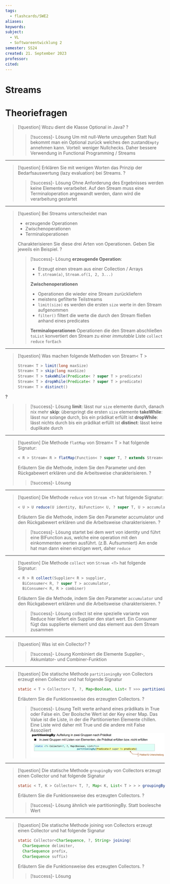 ```yaml
---
tags:
  - flashcards/SWE2
aliases: 
keywords: 
subject:
  - VL
  - Softwareentwicklung 2
semester: SS24
created: 21. September 2023
professor: 
cited:
---
```

 

# Streams

# Theoriefragen

> [!question] Wozu dient die Klasse Optional in Java?
?
> > [!success]- Lösung
> > Um mit null-Werte umzugehen 
> > Statt Null bekommt man ein Optional zurück welches den zustand`Empty` annehmen kann.
> > Vorteil: weniger Nullchecks. Daher bessere Verwendung in Functional Programming / Streams 

---

> [!question] Erklären Sie mit wenigen Worten das Prinzip der Bedarfsauswertung (lazy evaluation) bei Streams.
?
> > [!success]- Lösung
> > Ohne Anforderung des Ergebnisses werden keine Elemente verarbeitet. Auf den Stream muss eine Terminaloperation angewandt werden, dann wird die verarbeitung gestartet

---

> [!question] Bei Streams unterscheidet man
> - erzeugende Operationen
> - Zwischenoperationen
> - Terminaloperationen
> 
> Charakterisieren Sie diese drei Arten von Operationen. Geben Sie jeweils ein Beispiel.
?
> > [!success]- Lösung
> > **erzeugende Operation**: 
> > - Erzeugt einen stream aus einer Collection / Arrays
> > - `T.stream(a)`, `Stream.of(1, 2, 3...)`
> > 
> > **Zwischenoperationen**
> > - Operationen die wieder eine Stream zurückliefern
> > - meistens gefilterte Teilstreams
> > - `limit(size)` es werden die ersten `size` werte in den Stream aufgenommen
> > - `filter()` filtert die werte die durch den Stream fließen anhand eines predicates
> > 
> > **Terminaloperationen**
> > Operationen die den Stream abschließen
> > `toList` konvertiert den Stream zu einer *immutable* Liste
> > `collect`
> > `reduce`
> > `forEach`

---

> [!question] Was machen folgende Methoden von Stream< T >
> ```java
> Stream< T > limit(long maxSize)
> Stream< T > skip(long maxSize)
> Stream< T > takeWhile(Predicate< ? super T > predicate)
> Stream< T > dropWhile(Predicate< ? super T > predicate)
> Stream< T > distinct()
> ```
?
> > [!success]- Lösung
> > **limit**: lässt nur `size` elemente durch, danach nix mehr
> > **skip**: überspringt die ersten `size` elemente
> > **takeWhile**: lässt nur solange durch, bis ein prädikat erfüllt ist
> > **dropWhile**: lässt nichts durch bis ein prädikat erfüllt ist
> > **distinct**: lässt keine duplikate durch
<!--SR:!2024-06-30,4,270-->

---

> [!question] Die Methode `flatMap` von Stream< T > hat folgende Signatur:
> 
> ```java
> < R > Stream< R > flatMap(Function< ? super T, ? extends Stream< ? extends R > > mapper)
> ```
> Erläutern Sie die Methode, indem Sie den Parameter und den Rückgabewert erklären und die Arbeitsweise charakterisieren.
?
> > [!success]- Lösung

--- 

> [!question] Die Methode `reduce` von `Stream <T>` hat folgende Signatur:
> 
> ```java
> < U > U reduce(U identity, BiFunction< U, ? super T, U > accumulator, Binaryoperator< U > combiner)
> ```
> Erläutern Sie die Methode, indem Sie den Parameter accumulator und den Rückgabewert erklären und die Arbeitsweise charakterisieren.
?
> > [!success]- Lösung
> > startet bei dem wert von identity und führt eine BIFunction aus, welche eine operation mit den einkommenten werten ausführt. (z.B. Aufsummiert)
> > Am ende hat man dann einen einzigen wert, daher `reduce`


---

> [!question] Die Methode `collect` von `Stream <T>` hat folgende Signatur:
> 
> ```java
> < R > R collect(Supplier< R > supplier,
>   BiConsumer< R, ? super T > accumulator,
>   BiConsumer< R, R > combiner)
> ```
> Erläutern Sie die Methode, indem Sie den Parameter `accumulator` und den Rückgabewert erklären und die Arbeitsweise charakterisieren.
?
> > [!success]- Lösung
> > collect ist eine spezielle variante von Reduce
> > hier liefert ein Supplier den start wert.
> > Ein Consumer fügt das supplierte element und das element aus dem Stream zusammen
> > 


---

> [!question] Was ist ein Collector?
?
> > [!success]- Lösung
> > Kombiniert die Elemente Supplier-, Akkumlator- und Combiner-Funktion


---

> [!question] Die statische Methode `partitioningBy` von Collectors erzeugt einen Collector und hat folgende Signatur
> 
> ```java
> static < T > Collector< T, ?, Map<Boolean, List< T >>> partitioningBy(Predicate< ? super T > predicate)
> ```
> Erläutern Sie die Funktionsweise des erzeugten Collectors.
?
> > [!success]- Lösung
> > Teilt werte anhand eines prädikats in True oder False ein. Der Boolsche Wert ist der Key einer Map. Das Value ist die Liste, in der die Partitionierten Elemente chillen.
> > Eine Liste wird daher mit True und die andere mit False Assoziiert
> > ![](assets/Pasted%20image%2020240626194355.png)


--- 

> [!question] Die statische Methode `groupingBy` von Collectors erzeugt einen Collector und hat folgende Signatur
> ```java
> static < T, K > Collector< T, ?, Map< K, List< T > > > groupingBy(Function< ? super T, ? extends K > classifier)
> ```
> Erläutern Sie die Funktionsweise des erzeugten Collectors.
?
> > [!success]- Lösung
> > ähnlich wie partitioningBy. Statt boolesche Wert

--- 

> [!question] Die statische Methode joining von Collectors erzeugt einen Collector und hat folgende Signatur
> 
> ```java
> static Collector<CharSequence, ?, String> joining(
>   CharSequence delimiter,
>   CharSequence prefix,
>   CharSequence suffix)
> ```
> Erläutern Sie die Funktionsweise des erzeugten Collectors.
?
> > [!success]- Lösung